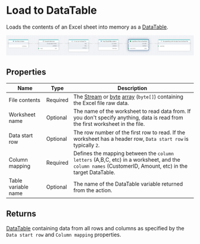 # Load to DataTable

Loads the contents of an Excel sheet into memory as a [DataTable](https://learn.microsoft.com/en-us/dotnet/api/system.data.datatable).

![img](../../../../images/flow/excel-load-to-datatable.png)

## Properties

| Name             | Type      |Description                                             |
|------------------|-----------|--------------------------------------------------------|
| File contents    | Required  | The [Stream](https://learn.microsoft.com/en-us/dotnet/api/system.io.stream) or [byte](https://learn.microsoft.com/en-us/dotnet/api/system.byte) [array](https://learn.microsoft.com/en-us/dotnet/csharp/language-reference/builtin-types/arrays) (`byte[]`) containing the Excel file raw data. |
| Worksheet name   | Optional  | The name of the worksheet to read data from. If you don't specify anything, data is read from the first worksheet in the file.  |
| Data start row   | Optional  | The row number of the first row to read. If the worksheet has a header row, `Data start row` is typically `2`. |
| Column mapping   | Required  | Defines the mapping between the `column letters` (A,B,C, etc) in a worksheet, and the `column names` (CustomerID, Amount, etc) in the target DataTable.   |
| Table variable name | Optional | The name of the DataTable variable returned from the action. |

## Returns

[DataTable](https://learn.microsoft.com/en-us/dotnet/api/system.data.datatable) containing data from all rows and columns as specified by the `Data start row` and `Column mapping` properties.
